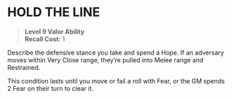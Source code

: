 ﻿---
tags:
  - Ability
  - CharacterOption
name: 'HOLD THE LINE'
level: 9
domain: 'Valor'
type: 'Ability'
recall: '1'
description: 'Describe the defensive stance you take and spend a Hope. If an adversary moves within Very Close range, they’re pulled into Melee range and Restrained.

This condition lasts until you move or fail a roll with Fear, or the GM spends 2 Fear on their turn to clear it.'
---
# HOLD THE LINE

> **Level 9 Valor Ability**  
> **Recall Cost:** 1

Describe the defensive stance you take and spend a Hope. If an adversary moves within Very Close range, they’re pulled into Melee range and Restrained.

This condition lasts until you move or fail a roll with Fear, or the GM spends 2 Fear on their turn to clear it.
